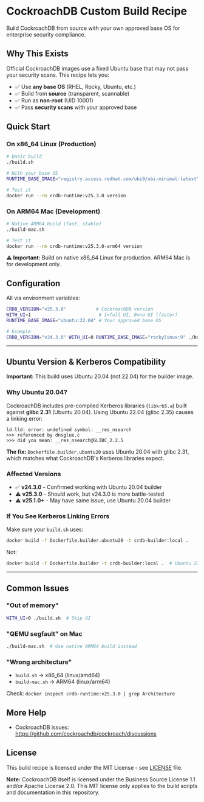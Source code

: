 # CockroachDB Custom Build Recipe

Build CockroachDB from source with your own approved base OS for enterprise security compliance.

## Why This Exists

Official CockroachDB images use a fixed Ubuntu base that may not pass your security scans. This recipe lets you:
- ✅ Use **any base OS** (RHEL, Rocky, Ubuntu, etc.)
- ✅ Build from **source** (transparent, scannable)
- ✅ Run as **non-root** (UID 10001)
- ✅ Pass **security scans** with your approved base

## Quick Start

### On x86_64 Linux (Production)
```bash
# Basic build
./build.sh

# With your base OS
RUNTIME_BASE_IMAGE="registry.access.redhat.com/ubi9/ubi-minimal:latest" ./build.sh

# Test it
docker run --rm crdb-runtime:v25.3.0 version
```

### On ARM64 Mac (Development)
```bash
# Native ARM64 build (fast, stable)
./build-mac.sh

# Test it
docker run --rm crdb-runtime:v25.3.0-arm64 version
```

**⚠️ Important:** Build on native x86_64 Linux for production. ARM64 Mac is for development only.

## Configuration

All via environment variables:

```bash
CRDB_VERSION="v25.3.0"           # CockroachDB version
WITH_UI=1                         # 1=full UI, 0=no UI (faster)
RUNTIME_BASE_IMAGE="ubuntu:22.04" # Your approved base OS

# Example
CRDB_VERSION="v24.3.0" WITH_UI=0 RUNTIME_BASE_IMAGE="rockylinux:9" ./build.sh
```

---

## Ubuntu Version & Kerberos Compatibility

**Important:** This build uses Ubuntu 20.04 (not 22.04) for the builder image.

### Why Ubuntu 20.04?

CockroachDB includes pre-compiled Kerberos libraries (`libkrb5.a`) built against **glibc 2.31** (Ubuntu 20.04). Using Ubuntu 22.04 (glibc 2.35) causes a linking error:

```
ld.lld: error: undefined symbol: __res_nsearch
>>> referenced by dnsglue.c
>>> did you mean: __res_nsearch@GLIBC_2.2.5
```

**The fix:** `Dockerfile.builder.ubuntu20` uses Ubuntu 20.04 with glibc 2.31, which matches what CockroachDB's Kerberos libraries expect.

### Affected Versions
- ✅ **v24.3.0** - Confirmed working with Ubuntu 20.04 builder
- ⚠️ **v25.3.0** - Should work, but v24.3.0 is more battle-tested
- ⚠️ **v25.1.0+** - May have same issue, use Ubuntu 20.04 builder

### If You See Kerberos Linking Errors

Make sure your `build.sh` uses:
```bash
docker build -f Dockerfile.builder.ubuntu20 -t crdb-builder:local .
```

Not:
```bash
docker build -f Dockerfile.builder -t crdb-builder:local .  # Ubuntu 22.04 will fail!
```

---

## Common Issues

### "Out of memory"
```bash
WITH_UI=0 ./build.sh  # Skip UI
```

### "QEMU segfault" on Mac
```bash
./build-mac.sh  # Use native ARM64 build instead
```

### "Wrong architecture"
- `build.sh` → x86_64 (linux/amd64)
- `build-mac.sh` → ARM64 (linux/arm64)

Check: `docker inspect crdb-runtime:v25.3.0 | grep Architecture`

## More Help

- CockroachDB issues: https://github.com/cockroachdb/cockroach/discussions

## License

This build recipe is licensed under the MIT License - see [LICENSE](LICENSE) file.

**Note:** CockroachDB itself is licensed under the Business Source License 1.1 and/or Apache License 2.0. This MIT license only applies to the build scripts and documentation in this repository.
